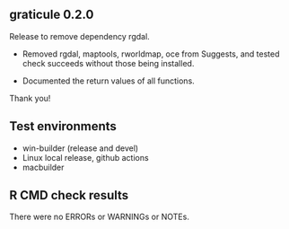 ## graticule 0.2.0

Release to remove dependency rgdal. 

* Removed rgdal, maptools, rworldmap, oce from Suggests, and tested check succeeds without
 those being installed.
 
* Documented the return values of all functions. 

Thank you!

## Test environments

* win-builder (release and devel)
* Linux local release, github actions
* macbuilder

## R CMD check results

There were no ERRORs or WARNINGs or NOTEs. 


